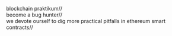 blockchain praktikum//<br>
become a bug hunter//<br>
we devote ourself to dig more practical pitfalls in ethereum smart contracts//<br>

